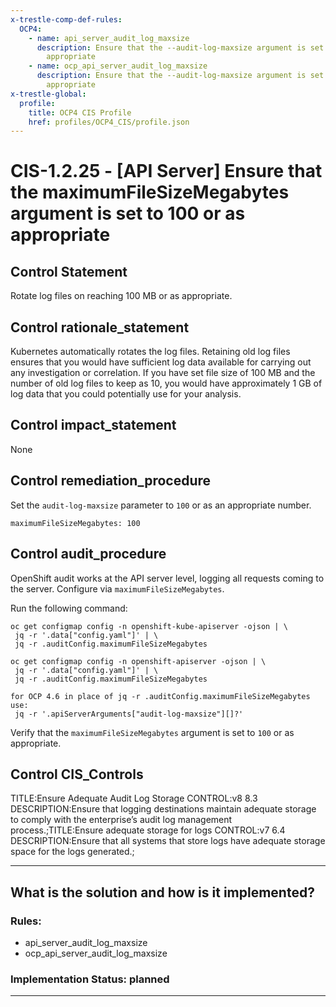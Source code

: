 ```yaml
---
x-trestle-comp-def-rules:
  OCP4:
    - name: api_server_audit_log_maxsize
      description: Ensure that the --audit-log-maxsize argument is set to 100 or as
        appropriate
    - name: ocp_api_server_audit_log_maxsize
      description: Ensure that the --audit-log-maxsize argument is set to 100 or as
        appropriate
x-trestle-global:
  profile:
    title: OCP4 CIS Profile
    href: profiles/OCP4_CIS/profile.json
---
```


# CIS-1.2.25 - \[API Server\] Ensure that the maximumFileSizeMegabytes argument is set to 100 or as appropriate

## Control Statement

Rotate log files on reaching 100 MB or as appropriate.

## Control rationale_statement

Kubernetes automatically rotates the log files. Retaining old log files ensures that you would have sufficient log data available for carrying out any investigation or correlation. If you have set file size of 100 MB and the number of old log files to keep as 10, you would have approximately 1 GB of log data that you could potentially use for your analysis.

## Control impact_statement

None

## Control remediation_procedure

Set the `audit-log-maxsize` parameter to `100` or as an appropriate number.

```
maximumFileSizeMegabytes: 100
```

## Control audit_procedure

OpenShift audit works at the API server level, logging all requests coming to the server. Configure via `maximumFileSizeMegabytes`. 

Run the following command:

```
oc get configmap config -n openshift-kube-apiserver -ojson | \
 jq -r '.data["config.yaml"]' | \
 jq -r .auditConfig.maximumFileSizeMegabytes

oc get configmap config -n openshift-apiserver -ojson | \
 jq -r '.data["config.yaml"]' | \
 jq -r .auditConfig.maximumFileSizeMegabytes

for OCP 4.6 in place of jq -r .auditConfig.maximumFileSizeMegabytes use:
 jq -r '.apiServerArguments["audit-log-maxsize"][]?'
```

Verify that the `maximumFileSizeMegabytes` argument is set to `100` or as appropriate.

## Control CIS_Controls

TITLE:Ensure Adequate Audit Log Storage CONTROL:v8 8.3 DESCRIPTION:Ensure that logging destinations maintain adequate storage to comply with the enterprise’s audit log management process.;TITLE:Ensure adequate storage for logs CONTROL:v7 6.4 DESCRIPTION:Ensure that all systems that store logs have adequate storage space for the logs generated.;

______________________________________________________________________

## What is the solution and how is it implemented?

<!-- For implementation status enter one of: implemented, partial, planned, alternative, not-applicable -->

<!-- Note that the list of rules under ### Rules: is read-only and changes will not be captured after assembly to JSON -->

<!-- Add control implementation description here for control: CIS-1.2.25 -->

### Rules:

  - api_server_audit_log_maxsize
  - ocp_api_server_audit_log_maxsize

### Implementation Status: planned

______________________________________________________________________
